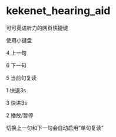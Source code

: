 # kekenet_hearing_aid
可可英语听力的网页快捷键


使用小键盘

4 上一句

6 下一句

5 当前句复读



1 快退3s

3 快进3s

2 播放/暂停



切换上一句和下一句会自动启用“单句复读”
